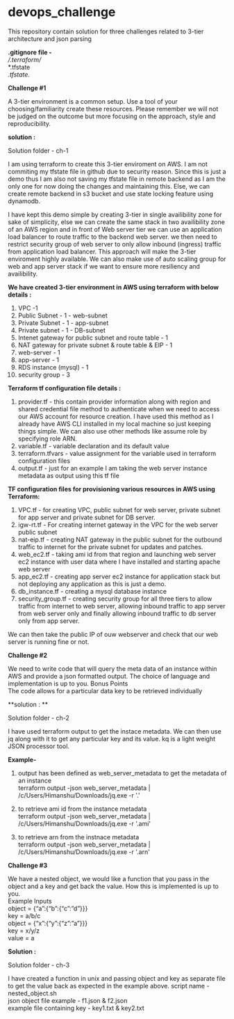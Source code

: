 # devops_challenge
This repository contain solution for three challenges related to 3-tier architecture and json parsing

**.gitignore file -**   
*/.terraform/*  
*.tfstate  
*.tfstate.*  


**Challenge #1**

A 3-tier environment is a common setup. Use a tool of your choosing/familiarity create these resources. Please remember we will not be judged on the outcome but more focusing on the approach, style and reproducibility.

**solution :**

Solution folder - ch-1

I am using terraform to create this 3-tier enviroment on AWS. I am not commiting my tfstate file in github due to security reason. Since this is just a demo thus I am also not saving my tfstate file in remote backend as I am the only one for now doing the changes and maintaining this. Else, we can create remote backend in s3 bucket and use state locking feature using dynamodb.

I have kept this demo simple by creating 3-tier in single availibility zone for sake of simplicity, else we can create the same stack in two availibility zone of an AWS region and in front of Web server tier we can use an application load balancer to route traffic to the backend web server. we then need to restrict security group of web server to only allow inbound (ingress) traffic from application load balancer. This approach will make the 3-tier enviroment highly available. We can also make use of auto scaling group for web and app server stack if we want to ensure more resiliency and availibility. 

**We have created 3-tier environment in AWS using terraform with below details :**

1) VPC -1
2) Public Subnet  - 1 -  web-subnet
3) Private Subnet - 1 - app-subnet
4) Private subnet - 1 -  DB-subnet
5) Intenet gateway for public subnet and route table - 1
6) NAT gateway for private subnet & route table & EIP - 1
7) web-server - 1
8) app-server - 1
9) RDS instance (mysql) - 1
10) security group - 3 

**Terraform tf configuration file details :**

1) provider.tf - this contain provider information along with region and shared credential file method to authenticate when we need to access our AWS account for resource creation. I have used this method as I already have AWS CLI installed in my local machine so just keeping things simple. We can also use other methods like assume role by specifying role ARN.
2) variable.tf - variable declaration and its default value
3) terraform.tfvars - value assignment for the variable used in terraform configuration files
4) output.tf - just for an example I am taking the web server instance metadata as output using this tf file

**TF configuration files for provisioning various resources in AWS using Terraform:**

1) VPC.tf - for creating VPC, public subnet for web server, private subnet for app server and private subnet for DB server.
2) igw-rt.tf - For creating internet gateway in the VPC for the web server public subnet
3) nat-eip.tf - creating NAT gateway in the public subnet for the outbound traffic to internet for the private subnet for updates and patches.
4) web_ec2.tf - taking ami id from that region and launching web server ec2 instance with user data where I have installed and starting apache web server
5) app_ec2.tf - creating app server ec2 instance for application stack but not deploying any application as this is just a demo.
6) db_instance.tf - creating a mysql database instance 
7) security_group.tf - creating security group for all three tiers to allow traffic from internet to web server, allowing inbound traffic to app server from web server only and finally allowing inbound traffic to db server only from app server.


We can then take the public IP of ouw webserver and check that our web server is running fine or not. 


**Challenge #2**

We need to write code that will query the meta data of an instance within AWS and provide a json formatted output. The choice of language and implementation is up to you.
Bonus Points\
The code allows for a particular data key to be retrieved individually

**solution : **

Solution folder - ch-2

I have used terraform output to get the instace metadata. We can then use jq along with it to get any particular key and its value. kq is a light weight JSON processor tool.

**Example-**

1) output has been defined as web_server_metadata to get the metadata of an instance\
    terraform output -json web_server_metadata | /c/Users/Himanshu/Downloads/jq.exe -r '.'

2) to retrieve ami id from the instance metadata\
terraform output -json web_server_metadata | /c/Users/Himanshu/Downloads/jq.exe -r '.ami'

3)  to retrieve arn from the instnace metadata\
terraform output -json web_server_metadata | /c/Users/Himanshu/Downloads/jq.exe -r '.arn'


**Challenge #3**

We have a nested object, we would like a function that you pass in the object and a key and get back the value. How this is implemented is up to you.\
Example Inputs\
object = {“a”:{“b”:{“c”:”d”}}}  
key = a/b/c  
object = {“x”:{“y”:{“z”:”a”}}}  
key = x/y/z  
value = a  

**Solution :**

Solution folder - ch-3

I have created a function in unix and passing object and key as separate file to get the value back as expected in the example above.
script name -  nested_object.sh  
json object file example - f1.json & f2.json  
example file containing key - key1.txt & key2.txt   

